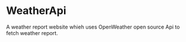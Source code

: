 
# WeatherApi
A weather report website whieh uses OpenWeather open source Api to fetch weather report.
